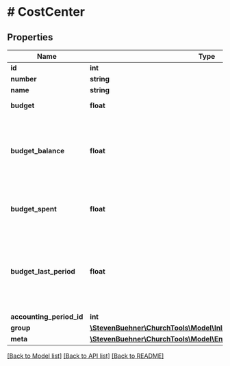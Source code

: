 # # CostCenter

## Properties

Name | Type | Description | Notes
------------ | ------------- | ------------- | -------------
**id** | **int** |  | [optional]
**number** | **string** |  | [optional]
**name** | **string** |  | [optional]
**budget** | **float** | Budget is in cent. | [optional]
**budget_balance** | **float** | Remaining amount. (Budget - Cost Center Expenses). Budget balance is in cent. | [optional]
**budget_spent** | **float** | Cost Center Expences. (Outcome - Income). In cent | [optional]
**budget_last_period** | **float** | Budget for the cost center with the same number in the previous accounting period. | [optional]
**accounting_period_id** | **int** |  | [optional]
**group** | [**\StevenBuehner\ChurchTools\Model\InlineResponse20044DataGroup**](InlineResponse20044DataGroup.md) |  | [optional]
**meta** | [**\StevenBuehner\ChurchTools\Model\EntityMetaData**](EntityMetaData.md) |  | [optional]

[[Back to Model list]](../../README.md#models) [[Back to API list]](../../README.md#endpoints) [[Back to README]](../../README.md)
